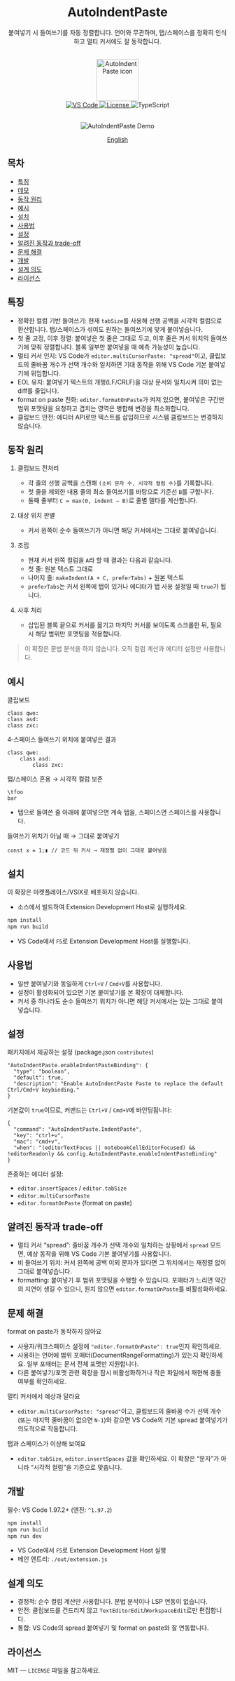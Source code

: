 <div align="center">

# AutoIndentPaste

붙여넣기 시 들여쓰기를 자동 정렬합니다. 언어와 무관하며, 탭/스페이스를 정확히 인식하고 멀티 커서에도 잘 동작합니다.

<br/>

<img src="icon.png" alt="AutoIndentPaste icon" width="96" />

<br/>

<a href="https://code.visualstudio.com/">
  <img alt="VS Code" src="https://img.shields.io/badge/VS%20Code-%E2%89%A51.97.2-007ACC?logo=visualstudiocode&logoColor=white" />
</a>
<a href="LICENSE">
  <img alt="License" src="https://img.shields.io/badge/License-MIT-green.svg" />
</a>
<img alt="TypeScript" src="https://img.shields.io/badge/Built%20with-TypeScript-3178C6?logo=typescript&logoColor=white" />

<br/>
<br/>

![AutoIndentPaste Demo](https://github.com/dlwlsdn3642/AutoIndentPaste/raw/main/demo/demo.gif)

<a href="README.md">English</a>

</div>

## 목차

- [특징](#특징)
- [데모](#데모)
- [동작 원리](#동작-원리)
- [예시](#예시)
- [설치](#설치)
- [사용법](#사용법)
- [설정](#설정)
- [알려진 동작과 trade-off](#알려진-동작과-trade-off)
- [문제 해결](#문제-해결)
- [개발](#개발)
- [설계 의도](#설계-의도)
- [라이선스](#라이선스)

## 특징

- 정확한 컬럼 기반 들여쓰기: 현재 `tabSize`를 사용해 선행 공백을 시각적 컬럼으로 환산합니다. 탭/스페이스가 섞여도 원하는 들여쓰기에 맞게 붙여넣습니다.
- 첫 줄 고정, 이후 정렬: 붙여넣은 첫 줄은 그대로 두고, 이후 줄은 커서 위치의 들여쓰기에 맞춰 정렬합니다. 블록 일부만 붙여넣을 때 예측 가능성이 높습니다.
- 멀티 커서 인지: VS Code가 `editor.multiCursorPaste: "spread"`이고, 클립보드의 줄바꿈 개수가 선택 개수와 일치하면 기대 동작을 위해 VS Code 기본 붙여넣기에 위임합니다.
- EOL 유지: 붙여넣기 텍스트의 개행(LF/CRLF)을 대상 문서와 일치시켜 의미 없는 diff를 줄입니다.
- format on paste 친화: `editor.formatOnPaste`가 켜져 있으면, 붙여넣은 구간만 범위 포맷팅을 요청하고 겹치는 영역은 병합해 변경을 최소화합니다.
- 클립보드 안전: 에디터 API로만 텍스트를 삽입하므로 시스템 클립보드는 변경하지 않습니다.

## 동작 원리

1. 클립보드 전처리

   - 각 줄의 선행 공백을 스캔해 `(소비 문자 수, 시각적 컬럼 수)`를 기록합니다.
   - 첫 줄을 제외한 내용 줄의 최소 들여쓰기를 바탕으로 기준선 `B`를 구합니다.
   - 둘째 줄부터 `C = max(0, indent − B)`로 줄별 델타를 계산합니다.

2. 대상 위치 판별

   - 커서 왼쪽이 순수 들여쓰기가 아니면 해당 커서에서는 그대로 붙여넣습니다.

3. 조립

   - 현재 커서 왼쪽 컬럼을 `A`라 할 때 결과는 다음과 같습니다.
   - 첫 줄: 원본 텍스트 그대로
   - 나머지 줄: `makeIndent(A + C, preferTabs)` + 원본 텍스트
   - `preferTabs`는 커서 왼쪽에 탭이 있거나 에디터가 탭 사용 설정일 때 `true`가 됩니다.

4. 사후 처리
   - 삽입된 블록 끝으로 커서를 옮기고 마지막 커서를 보이도록 스크롤한 뒤, 필요 시 해당 범위만 포맷팅을 적용합니다.

> 이 확장은 문법 분석을 하지 않습니다. 오직 컬럼 계산과 에디터 설정만 사용합니다.

## 예시

클립보드

```
class qwe:
class asd:
class zxc:
```

4‑스페이스 들여쓰기 위치에 붙여넣은 결과

```
class qwe:
    class asd:
        class zxc:
```

탭/스페이스 혼용 → 시각적 컬럼 보존

```
\tfoo
bar
```

- 탭으로 들여쓴 줄 아래에 붙여넣으면 계속 탭을, 스페이스면 스페이스를 사용합니다.

들여쓰기 위치가 아닐 때 → 그대로 붙여넣기

```
const x = 1;▮ // 코드 뒤 커서 → 재정렬 없이 그대로 붙여넣음
```

## 설치

이 확장은 마켓플레이스/VSIX로 배포하지 않습니다.

- 소스에서 빌드하여 Extension Development Host로 실행하세요.

```bash
npm install
npm run build
```

- VS Code에서 `F5`로 Extension Development Host를 실행합니다.

## 사용법

- 일반 붙여넣기와 동일하게 `Ctrl+V` / `Cmd+V`를 사용합니다.
- 설정이 활성화되어 있으면 기본 붙여넣기를 본 확장이 대체합니다.
- 커서 중 하나라도 순수 들여쓰기 위치가 아니면 해당 커서에서는 있는 그대로 붙여넣습니다.

## 설정

패키지에서 제공하는 설정 (package.json `contributes`)

```jsonc
"AutoIndentPaste.enableIndentPasteBinding": {
  "type": "boolean",
  "default": true,
  "description": "Enable AutoIndentPaste Paste to replace the default Ctrl/Cmd+V keybinding."
}
```

기본값이 `true`이므로, 커맨드는 `Ctrl+V` / `Cmd+V`에 바인딩됩니다:

```jsonc
{
  "command": "AutoIndentPaste.IndentPaste",
  "key": "ctrl+v",
  "mac": "cmd+v",
  "when": "(editorTextFocus || notebookCellEditorFocused) && !editorReadonly && config.AutoIndentPaste.enableIndentPasteBinding"
}
```

존중하는 에디터 설정:

- `editor.insertSpaces` / `editor.tabSize`
- `editor.multiCursorPaste`
- `editor.formatOnPaste` (format on paste)

## 알려진 동작과 trade-off

- 멀티 커서 “spread”: 줄바꿈 개수가 선택 개수와 일치하는 상황에서 `spread` 모드면, 예상 동작을 위해 VS Code 기본 붙여넣기를 사용합니다.
- 비 들여쓰기 위치: 커서 왼쪽에 공백 이외 문자가 있다면 그 위치에서는 재정렬 없이 그대로 붙여넣습니다.
- formatting: 붙여넣기 후 범위 포맷팅을 수행할 수 있습니다. 포매터가 느리면 약간의 지연이 생길 수 있으니, 원치 않으면 `editor.formatOnPaste`를 비활성화하세요.

## 문제 해결

format on paste가 동작하지 않아요

- 사용자/워크스페이스 설정에 `"editor.formatOnPaste": true`인지 확인하세요.
- 사용하는 언어에 범위 포매터(DocumentRangeFormatting)가 있는지 확인하세요. 일부 포매터는 문서 전체 포맷만 지원합니다.
- 다른 붙여넣기/포맷 관련 확장을 잠시 비활성화하거나 작은 파일에서 재현해 충돌 여부를 확인하세요.

멀티 커서에서 예상과 달라요

- `editor.multiCursorPaste: "spread"`이고, 클립보드의 줄바꿈 수가 선택 개수(또는 마지막 줄바꿈이 없으면 `N-1`)와 같으면 VS Code의 기본 spread 붙여넣기가 의도적으로 작동합니다.

탭과 스페이스가 이상해 보여요

- `editor.tabSize`, `editor.insertSpaces` 값을 확인하세요. 이 확장은 “문자”가 아니라 “시각적 컬럼”을 기준으로 맞춥니다.

## 개발

필수: VS Code 1.97.2+ (엔진: `^1.97.2`)

```bash
npm install
npm run build
npm run dev
```

- VS Code에서 `F5`로 Extension Development Host 실행
- 메인 엔트리: `./out/extension.js`

## 설계 의도

- 결정적: 순수 컬럼 계산만 사용합니다. 문법 분석이나 LSP 연동이 없습니다.
- 안전: 클립보드를 건드리지 않고 `TextEditorEdit`/`WorkspaceEdit`로만 편집합니다.
- 통합: VS Code의 spread 붙여넣기 및 format on paste와 잘 연동합니다.

## 라이선스

MIT — `LICENSE` 파일을 참고하세요.
